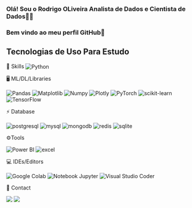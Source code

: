 ### Olá! Sou o Rodrigo OLiveira Analista de Dados e Cientista de Dados✌🏻
### Bem vindo ao meu perfil GitHub👋

## Tecnologias de Uso Para Estudo
<div style="display: inline_block">
  🚀 Skills
 
 <img align="center" alt="Python" src="https://img.shields.io/badge/Python-14354C?style=for-the-badge&logo=python&logoColor=white"/> 
  
   🖥️ ML/DL/Libraries

 <img align="center" alt="Pandas" 
   src="https://img.shields.io/badge/pandas-%23150458.svg?style=for-the-badge&logo=pandas&logoColor=white"/>
 <img align="center" alt="Matplotlib" 
   src="https://img.shields.io/badge/Matplotlib-%23ffffff.svg?style=for-the-badge&logo=Matplotlib&logoColor=black"/>
 <img align="center" alt="Numpy" 
   src="https://img.shields.io/badge/numpy-%23013243.svg?style=for-the-badge&logo=numpy&logoColor=white"/>
 <img align="center" alt="Plotly" 
   src="https://img.shields.io/badge/Plotly-%233F4F75.svg?style=for-the-badge&logo=plotly&logoColor=white"/>
 <img align="center" alt="PyTorch" 
   src="https://img.shields.io/badge/PyTorch-%23EE4C2C.svg?style=for-the-badge&logo=PyTorch&logoColor=white"/>
 <img align="center" alt="scikit-learn" 
   src="https://img.shields.io/badge/scikit--learn-%23F7931E.svg?style=for-the-badge&logo=scikit-learn&logoColor=white"/>
 <img align="center" alt="TensorFlow" 
   src="https://img.shields.io/badge/TensorFlow-%23FF6F00.svg?style=for-the-badge&logo=TensorFlow&logoColor=white"/>
   
  ⚡ Database
  
<img align="center" alt="postgresql" src="https://img.shields.io/badge/PostgreSQL-316192?style=for-the-badge&logo=postgresql&logoColor=white"/>
<img align="center" alt="mysql" src="https://img.shields.io/badge/MySQL-005C84?style=for-the-badge&logo=mysql&logoColor=white"/>
<img align="center" alt="mongodb" src="https://img.shields.io/badge/MongoDB-4EA94B?style=for-the-badge&logo=mongodb&logoColor=white"/>
<img align="center" alt="redis" src="https://img.shields.io/badge/redis-%23DD0031.svg?&style=for-the-badge&logo=redis&logoColor=white"/>
<img align="center" alt="sqlite" src="https://img.shields.io/badge/SQLite-07405E?style=for-the-badge&logo=sqlite&logoColor=white"/>

 
 ⚙️Tools
 
 <img align="center" alt="Power BI" src="https://img.shields.io/badge/power_bi-F2C811?style=for-the-badge&logo=powerbi&logoColor=black"/>
 <img align="center" alt="excel" src="https://img.shields.io/badge/Microsoft_Excel-217346?style=for-the-badge&logo=microsoft-excel&logoColor=white"/>
 
  
 💻 IDEs/Editors

<img align="center" alt="Google Colab" 
   src="https://img.shields.io/badge/Google%20Colab-%23F9A825.svg?style=for-the-badge&logo=googlecolab&logoColor=white"/>
<img align="center" alt="Notebook Jupyter" 
   src="https://img.shields.io/badge/jupyter-%23FA0F00.svg?style=for-the-badge&logo=jupyter&logoColor=white"/>
<img align="center" alt="Visual Studio Coder" 
   src="https://img.shields.io/badge/Visual%20Studio%20Code-0078d7.svg?style=for-the-badge&logo=visual-studio-code&logoColor=white"/>

   
📱 Contact

  <a href = "#"><img src="https://img.shields.io/badge/-Gmail-%23333?style=for-the-badge&logo=gmail&logoColor=white" target="_blank"></a>
  <a href="https://www.linkedin.com/in/rodrigo-oliveira24" target="_blank"><img src="https://img.shields.io/badge/-LinkedIn-%230077B5?style=for-the-badge&logo=linkedin&logoColor=white" target="_blank"></a>     
 </div><br/>   
